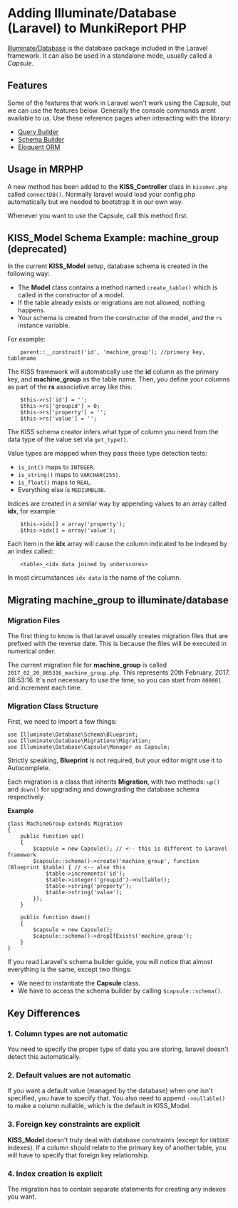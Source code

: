# Adding Illuminate/Database (Laravel) to MunkiReport PHP #

[Illuminate/Database](https://packagist.org/packages/illuminate/database) is the database package included in the Laravel framework.
It can also be used in a standalone mode, usually called a *Capsule*.


## Features ##

Some of the features that work in Laravel won't work using the Capsule, but we can use the features below.
Generally the console commands arent available to us. Use these reference pages when interacting with the library:

- [Query Builder](https://laravel.com/docs/5.5/queries)
- [Schema Builder](https://laravel.com/docs/5.5/migrations)
- [Eloquent ORM](https://laravel.com/docs/5.5/eloquent)

## Usage in MRPHP ##

A new method has been added to the **KISS_Controller** class in `kissmvc.php` called `connectDB()`. Normally laravel
would load your config.php automatically but we needed to bootstrap it in our own way.

Whenever you want to use the Capsule, call this method first.

## KISS_Model Schema Example: machine_group (deprecated) ##

In the current **KISS_Model** setup, database schema is created in the following way:

- The **Model** class contains a method named `create_table()` which is called in the constructor of a model.
- If the table already exists or migrations are not allowed, nothing happens.
- Your schema is created from the constructor of the model, and the `rs` instance variable.

For example:

        parent::__construct('id', 'machine_group'); //primary key, tablename
        
The KISS framework will automatically use the **id** column as the primary key, and **machine_group** as the table name.
Then, you define your columns as part of the **rs** associative array like this:

        $this->rs['id'] = '';
        $this->rs['groupid'] = 0;
        $this->rs['property'] = '';
        $this->rs['value'] = '';
        
The KISS schema creator infers what type of column you need from the data type of the value set via `get_type()`.

Value types are mapped when they pass these type detection tests:

- `is_int()` maps to `INTEGER`.
- `is_string()` maps to `VARCHAR(255)`.
- `is_float()` maps to `REAL`.
- Everything else is `MEDIUMBLOB`.

Indices are created in a similar way by appending values to an array called **idx**, for example:

        $this->idx[] = array('property');
        $this->idx[] = array('value');
        
Each item in the **idx** array will cause the column indicated to be indexed by an index called:

        <table>_<idx data joined by underscores>
        
In most circumstances `idx data` is the name of the column.


## Migrating machine_group to illuminate/database ##

### Migration Files ###

The first thing to know is that laravel usually creates migration files that are prefixed with the reverse date. This is
because the files will be executed in numerical order.

The current migration file for **machine_group** is called `2017_02_20_085316_machine_group.php`.
This represents 20th February, 2017. 08:53:16. It's not necessary to use the time, so you can start from
`000001` and increment each time.

### Migration Class Structure ###

First, we need to import a few things:

    use Illuminate\Database\Schema\Blueprint;
    use Illuminate\Database\Migrations\Migration;
    use Illuminate\Database\Capsule\Manager as Capsule;
    
Strictly speaking, **Blueprint** is not required, but your editor might use it to Autocomplete.

Each migration is a class that inherits **Migration**, with two methods: `up()` and `down()` for upgrading and downgrading
the database schema respectively.

**Example**

    class MachineGroup extends Migration
    {
        public function up()
        {
            $capsule = new Capsule(); // <-- this is different to Laravel framework
            $capsule::schema()->create('machine_group', function (Blueprint $table) { // <-- also this
                $table->increments('id');
                $table->integer('groupid')->nullable();
                $table->string('property');
                $table->string('value');                
            });
        }
    
        public function down()
        {
            $capsule = new Capsule();
            $capsule::schema()->dropIfExists('machine_group');
        }
    }

If you read Laravel's schema builder guide, you will notice that almost everything is the same, except two things:

- We need to instantiate the **Capsule** class.
- We have to access the schema builder by calling `$capsule::schema()`.

## Key Differences ##

### 1. Column types are not automatic ###

You need to specify the proper type of data you are storing, laravel doesn't detect this automatically.

### 2. Default values are not automatic ###

If you want a default value (managed by the database) when one isn't specified, you have to specify that. You also need
to append `->nullable()` to make a column nullable, which is the default in KISS_Model.

### 3. Foreign key constraints are explicit ###

**KISS_Model** doesn't truly deal with database constraints (except for `UNIQUE` indexes).
If a column should relate to the primary key of another table, you will have to specify that foreign key relationship.


### 4. Index creation is explicit ###

The migration has to contain separate statements for creating any indexes you want.


